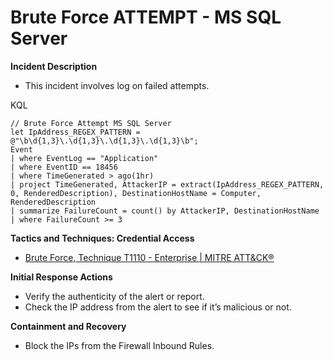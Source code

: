 # Brute Force ATTEMPT - MS SQL Server

**Incident Description**

- This incident involves log on failed attempts.

KQL

```
// Brute Force Attempt MS SQL Server
let IpAddress_REGEX_PATTERN = @"\b\d{1,3}\.\d{1,3}\.\d{1,3}\.\d{1,3}\b";
Event
| where EventLog == "Application"
| where EventID == 18456
| where TimeGenerated > ago(1hr)
| project TimeGenerated, AttackerIP = extract(IpAddress_REGEX_PATTERN, 0, RenderedDescription), DestinationHostName = Computer, RenderedDescription
| summarize FailureCount = count() by AttackerIP, DestinationHostName
| where FailureCount >= 3
```

**Tactics and Techniques: Credential Access**

- [Brute Force, Technique T1110 - Enterprise | MITRE ATT&CK®](https://attack.mitre.org/techniques/T1110/)

**Initial Response Actions**

- Verify the authenticity of the alert or report.
- Check the IP address from the alert to see if it’s malicious or not.

**Containment and Recovery**

- Block the IPs from the Firewall Inbound Rules.
